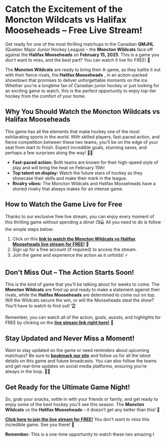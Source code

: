 # Catch the Excitement of the Moncton Wildcats vs Halifax Mooseheads – Free Live Stream!

Get ready for one of the most thrilling matchups in the Canadian **QMJHL** (Quebec Major Junior Hockey League) – the **Moncton Wildcats** face off against the **Halifax Mooseheads** on **February 15, 2025**. This is a game you don't want to miss, and the best part? You can watch it live for FREE! 🚨

The **Moncton Wildcats** are ready to bring their A-game, as they battle it out with their fierce rivals, the **Halifax Mooseheads** , in an action-packed showdown that promises to deliver unforgettable moments on the ice. Whether you're a longtime fan of Canadian junior hockey or just looking for an exciting game to watch, this is the perfect opportunity to enjoy top-tier hockey from the comfort of your home.

## Why You Should Watch the Moncton Wildcats vs Halifax Mooseheads

This game has all the elements that make hockey one of the most exhilarating sports in the world. With skilled players, fast-paced action, and fierce competition between these two teams, you'll be on the edge of your seat from start to finish. Expect incredible goals, stunning saves, and perhaps a few surprises along the way! 🏒🔥

- **Fast-paced action:** Both teams are known for their high-speed style of play and will bring the heat on February 15th!
- **Top talent on display:** Watch the future stars of hockey as they showcase their skills and make their mark in the league.
- **Rivalry vibes:** The Moncton Wildcats and Halifax Mooseheads have a storied rivalry that always makes for an intense game.

## How to Watch the Game Live for Free

Thanks to our exclusive free live stream, you can enjoy every moment of this thrilling game without spending a dime! 📺💻 All you need to do is follow the simple steps below:

1. Click on this [**link to watch the Moncton Wildcats vs Halifax Mooseheads live stream for FREE!**](https://tinyurl.com/livestreamfreeo?st=Moncton+Wildcats+vs+Halifax+Mooseheads&si=ghc) 🎥
2. Sign up for a free account (if required) to access the stream.
3. Join the game and experience the action as it unfolds! ⚡

## Don't Miss Out – The Action Starts Soon!

This is the kind of game that you'll be talking about for weeks to come. The **Moncton Wildcats** are fired up and ready to make a statement against their rivals, while the **Halifax Mooseheads** are determined to come out on top. Will the Wildcats secure the win, or will the Mooseheads steal the show? You'll have to watch to find out! 🏆

Remember, you can watch all of the action, goals, assists, and highlights for FREE by clicking on the [**live stream link right here!**](https://tinyurl.com/livestreamfreeo?st=Moncton+Wildcats+vs+Halifax+Mooseheads&si=ghc) 🌟

## Stay Updated and Never Miss a Moment!

Want to stay updated on the game or need reminders about upcoming matchups? Be sure to **[bookmark our site](https://tinyurl.com/livestreamfreeo?st=Moncton+Wildcats+vs+Halifax+Mooseheads&si=ghc)** and follow us for all the latest details on this game and future broadcasts. You can also follow the teams and get real-time updates on social media platforms, ensuring you're always in the loop. 📱💬

## Get Ready for the Ultimate Game Night!

So, grab your snacks, settle in with your friends or family, and get ready to enjoy some of the best hockey you'll see this season. The **Moncton Wildcats** vs the **Halifax Mooseheads** – it doesn’t get any better than this! 🎉

[**Click here to join the live stream for FREE!**](https://tinyurl.com/livestreamfreeo?st=Moncton+Wildcats+vs+Halifax+Mooseheads&si=ghc) You don’t want to miss this incredible game. See you there! 🙌

**Remember:** This is a one-time opportunity to watch these two amazing t
